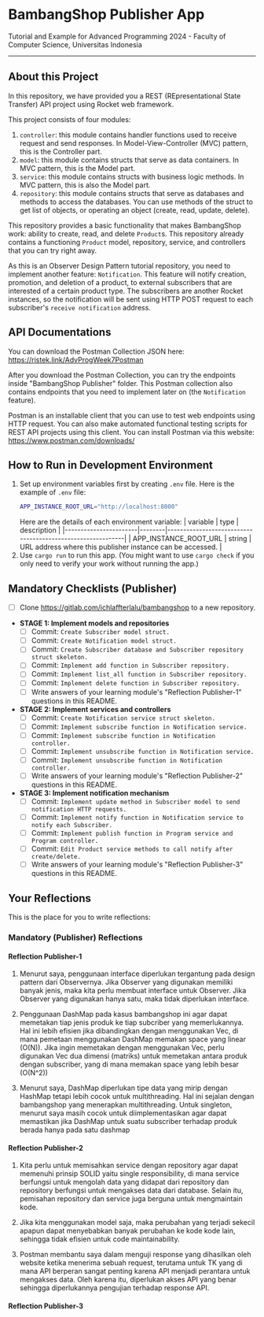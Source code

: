 # BambangShop Publisher App
Tutorial and Example for Advanced Programming 2024 - Faculty of Computer Science, Universitas Indonesia

---

## About this Project
In this repository, we have provided you a REST (REpresentational State Transfer) API project using Rocket web framework.

This project consists of four modules:
1.  `controller`: this module contains handler functions used to receive request and send responses.
    In Model-View-Controller (MVC) pattern, this is the Controller part.
2.  `model`: this module contains structs that serve as data containers.
    In MVC pattern, this is the Model part.
3.  `service`: this module contains structs with business logic methods.
    In MVC pattern, this is also the Model part.
4.  `repository`: this module contains structs that serve as databases and methods to access the databases.
    You can use methods of the struct to get list of objects, or operating an object (create, read, update, delete).

This repository provides a basic functionality that makes BambangShop work: ability to create, read, and delete `Product`s.
This repository already contains a functioning `Product` model, repository, service, and controllers that you can try right away.

As this is an Observer Design Pattern tutorial repository, you need to implement another feature: `Notification`.
This feature will notify creation, promotion, and deletion of a product, to external subscribers that are interested of a certain product type.
The subscribers are another Rocket instances, so the notification will be sent using HTTP POST request to each subscriber's `receive notification` address.

## API Documentations

You can download the Postman Collection JSON here: https://ristek.link/AdvProgWeek7Postman

After you download the Postman Collection, you can try the endpoints inside "BambangShop Publisher" folder.
This Postman collection also contains endpoints that you need to implement later on (the `Notification` feature).

Postman is an installable client that you can use to test web endpoints using HTTP request.
You can also make automated functional testing scripts for REST API projects using this client.
You can install Postman via this website: https://www.postman.com/downloads/

## How to Run in Development Environment
1.  Set up environment variables first by creating `.env` file.
    Here is the example of `.env` file:
    ```bash
    APP_INSTANCE_ROOT_URL="http://localhost:8000"
    ```
    Here are the details of each environment variable:
    | variable              | type   | description                                                |
    |-----------------------|--------|------------------------------------------------------------|
    | APP_INSTANCE_ROOT_URL | string | URL address where this publisher instance can be accessed. |
2.  Use `cargo run` to run this app.
    (You might want to use `cargo check` if you only need to verify your work without running the app.)

## Mandatory Checklists (Publisher)
-   [ ] Clone https://gitlab.com/ichlaffterlalu/bambangshop to a new repository.
-   **STAGE 1: Implement models and repositories**
    -   [ ] Commit: `Create Subscriber model struct.`
    -   [ ] Commit: `Create Notification model struct.`
    -   [ ] Commit: `Create Subscriber database and Subscriber repository struct skeleton.`
    -   [ ] Commit: `Implement add function in Subscriber repository.`
    -   [ ] Commit: `Implement list_all function in Subscriber repository.`
    -   [ ] Commit: `Implement delete function in Subscriber repository.`
    -   [ ] Write answers of your learning module's "Reflection Publisher-1" questions in this README.
-   **STAGE 2: Implement services and controllers**
    -   [ ] Commit: `Create Notification service struct skeleton.`
    -   [ ] Commit: `Implement subscribe function in Notification service.`
    -   [ ] Commit: `Implement subscribe function in Notification controller.`
    -   [ ] Commit: `Implement unsubscribe function in Notification service.`
    -   [ ] Commit: `Implement unsubscribe function in Notification controller.`
    -   [ ] Write answers of your learning module's "Reflection Publisher-2" questions in this README.
-   **STAGE 3: Implement notification mechanism**
    -   [ ] Commit: `Implement update method in Subscriber model to send notification HTTP requests.`
    -   [ ] Commit: `Implement notify function in Notification service to notify each Subscriber.`
    -   [ ] Commit: `Implement publish function in Program service and Program controller.`
    -   [ ] Commit: `Edit Product service methods to call notify after create/delete.`
    -   [ ] Write answers of your learning module's "Reflection Publisher-3" questions in this README.

## Your Reflections
This is the place for you to write reflections:

### Mandatory (Publisher) Reflections

#### Reflection Publisher-1
1. Menurut saya, penggunaan interface diperlukan tergantung pada design pattern dari Observernya. Jika Observer yang digunakan memiliki banyak jenis, maka kita perlu membuat interface untuk Observer. Jika Observer yang digunakan hanya satu, maka tidak diperlukan interface.

1. Penggunaan DashMap pada kasus bambangshop ini agar dapat memetakan tiap jenis produk ke tiap subcriber yang memerlukannya. Hal ini lebih efisien jika dibandingkan dengan menggunakan Vec, di mana pemetaan menggunakan DashMap memakan space yang linear (O(N)). Jika ingin memetakan dengan menggunakan Vec, perlu digunakan Vec dua dimensi (matriks) untuk memetakan antara produk dengan subscriber, yang di mana memakan space yang lebih besar (O(N^2))

1. Menurut saya, DashMap diperlukan tipe data yang mirip dengan HashMap tetapi lebih cocok untuk multithreading. Hal ini sejalan dengan bambangshop yang menerapkan multithreading. Untuk singleton, menurut saya masih cocok untuk diimplementasikan agar dapat memastikan jika DashMap untuk suatu subscriber terhadap produk berada hanya pada satu dashmap

#### Reflection Publisher-2
1. Kita perlu untuk memisahkan service dengan repository agar dapat memenuhi prinsip SOLID yaitu single responsibility, di mana service berfungsi untuk mengolah data yang didapat dari repository dan repository berfungsi untuk mengakses data dari database. Selain itu, pemisahan repository dan service juga berguna untuk mengmaintain kode.

1. Jika kita menggunakan model saja, maka perubahan yang terjadi sekecil apapun dapat menyebabkan banyak perubahan ke kode kode lain, sehingga tidak efisien untuk code maintainability.

1. Postman membantu saya dalam menguji response yang dihasilkan oleh website ketika menerima sebuah request, terutama untuk TK yang di mana API berperan sangat penting karena API menjadi perantara untuk mengakses data. Oleh karena itu, diperlukan akses API yang benar sehingga diperlukannya pengujian terhadap response API.

#### Reflection Publisher-3
